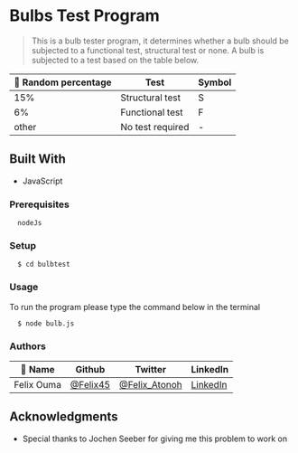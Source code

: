 # Bulbs Test Program

> This is a bulb tester program, it determines whether a bulb should be subjected to a functional test, structural test or none. A bulb is subjected to a test based on the table below.

| 👤 Random percentage | Test | Symbol |
|------|--------|-----|
|15%|Structural test| S |
|6%|Functional test| F |
|other| No test required| - |




## Built With

- JavaScript


### Prerequisites
```
  nodeJs

```
### Setup

``` 
  $ cd bulbtest

```

### Usage
To run the program please type the command below in the terminal
``` 
  $ node bulb.js
```


### Authors

| 👤 Name | Github | Twitter | LinkedIn |
|------|--------|---------|----------|
|Felix Ouma|[@Felix45](https://github.com/Felix45)|[@Felix_Atonoh](https://twitter.com/Felix_Atonoh)|[LinkedIn](https://www.linkedin.com/in/felix-ouma-639766b0/)|


## Acknowledgments

- Special thanks to Jochen Seeber for giving me this problem to work on

